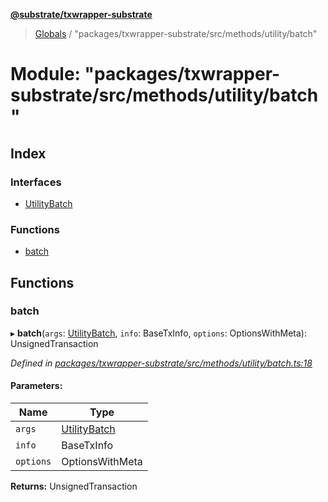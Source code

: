**[@substrate/txwrapper-substrate](../README.md)**

> [Globals](../globals.md) / "packages/txwrapper-substrate/src/methods/utility/batch"

# Module: "packages/txwrapper-substrate/src/methods/utility/batch"

## Index

### Interfaces

* [UtilityBatch](../interfaces/_packages_txwrapper_substrate_src_methods_utility_batch_.utilitybatch.md)

### Functions

* [batch](_packages_txwrapper_substrate_src_methods_utility_batch_.md#batch)

## Functions

### batch

▸ **batch**(`args`: [UtilityBatch](../interfaces/_packages_txwrapper_substrate_src_methods_utility_batch_.utilitybatch.md), `info`: BaseTxInfo, `options`: OptionsWithMeta): UnsignedTransaction

*Defined in [packages/txwrapper-substrate/src/methods/utility/batch.ts:18](https://github.com/paritytech/txwrapper-core/blob/a5bee61/packages/txwrapper-substrate/src/methods/utility/batch.ts#L18)*

#### Parameters:

Name | Type |
------ | ------ |
`args` | [UtilityBatch](../interfaces/_packages_txwrapper_substrate_src_methods_utility_batch_.utilitybatch.md) |
`info` | BaseTxInfo |
`options` | OptionsWithMeta |

**Returns:** UnsignedTransaction
